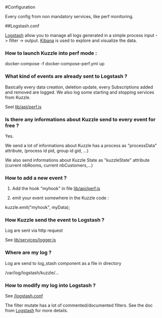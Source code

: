 #Configuration

Every config from non mandatory services, like perf monitoring.

##Logstash.conf

[Logstash](https://www.elastic.co/products/logstash) allow you to manage all logs generated in a simple process input -> filter -> output. [Kibana](https://www.elastic.co/products/kibana) is used to explore and visualize the data.

### How to launch Kuzzle into perf mode :

 docker-compose -f docker-compose-perf.yml up

### What kind of events are already sent to Logstash ?

Basically every data creation, deletion update, every Subscriptions added and removed are logged.
We also log some starting and stopping services from Kuzzle.


Seel [lib/api/perf.js](../lib/api/perf.js)

### Is there any informations about Kuzzle send to every event for free  ?

Yes.

We send a lot of informations about Kuzzle has a process as "processData" attribute, (process id pid, group id gid, ...)

We also send informations about Kuzzle State as "kuzzleState" attribute (current nbRooms, current nbCustomers,...)



### How to add a new event  ?

1) Add the hook "myhook" in file [lib/api/perf.js](../lib/api/perf.js)

2) emit your event somewhere in the Kuzzle code :

 kuzzle.emit("myhook", myData);

### How Kuzzle send the event to Logstash ?

Log are sent via http request

See [lib/services/logger.js](../lib/services/logger.js)


### Where are my log ?

Log are send to log_stash component as a file in directory

 /var/log/logstash/kuzzle/...


### How to modify my log into Logstash ?

See [/logstash.conf](..//logstash.conf)

The filter mutate has a lot of commented/documented filters.
See the doc from [Logstash](https://www.elastic.co/guide/en/logstash/current/index.html) for more details.
